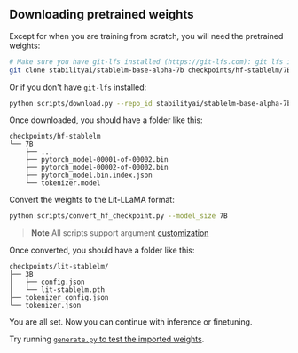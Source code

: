 ## Downloading pretrained weights

Except for when you are training from scratch, you will need the pretrained weights:

```bash
# Make sure you have git-lfs installed (https://git-lfs.com): git lfs install
git clone stabilityai/stablelm-base-alpha-7b checkpoints/hf-stablelm/7B
```

Or if you don't have `git-lfs` installed:

```bash
python scripts/download.py --repo_id stabilityai/stablelm-base-alpha-7b --local_dir checkpoints/hf-stablelm/7B
```

Once downloaded, you should have a folder like this:

```text
checkpoints/hf-stablelm
└── 7B
    ├── ...
    ├── pytorch_model-00001-of-00002.bin
    ├── pytorch_model-00002-of-00002.bin
    ├── pytorch_model.bin.index.json
    └── tokenizer.model
```

Convert the weights to the Lit-LLaMA format:

```bash
python scripts/convert_hf_checkpoint.py --model_size 7B
```

> **Note**
> All scripts support argument [customization](customize_paths.md)

Once converted, you should have a folder like this:

```text
checkpoints/lit-stablelm/
├── 3B
│   ├── config.json
│   └── lit-stablelm.pth
├── tokenizer_config.json
└── tokenizer.json
```

You are all set. Now you can continue with inference or finetuning.

Try running [`generate.py` to test the imported weights](inference.md).
